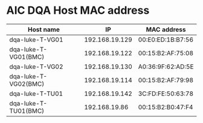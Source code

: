 # AIC DQA Host MAC address

| Host name            | IP             | MAC address       |
| -------------------- | -------------- | ----------------- |
| dqa-luke-T-VG01      | 192.168.19.129 | 00:E0:ED:1B:B7:56 |
| dqa-luke-T-VG01(BMC) | 192.168.19.122 | 00:15:B2:AF:75:08 |
| dqa-luke-T-VG02      | 192.168.19.130 | A0:36:9F:62:AD:5E |
| dqa-luke-T-VG02(BMC) | 192.168.19.114 | 00:15:B2:AF:79:98 |
| dqa-luke-T-TU01      | 192.168.19.142 | 3C:FD:FE:50:63:78 |
| dqa-luke-T-TU01(BMC) | 192.168.19.86  | 00:15:B2:B0:47:F4 |